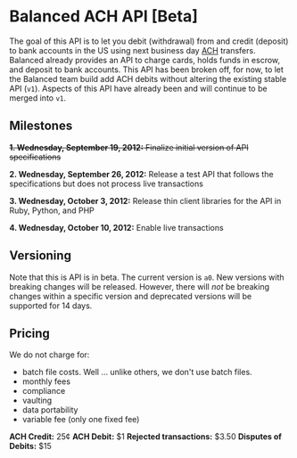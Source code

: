 # Balanced ACH API [Beta]

The goal of this API is to let you debit (withdrawal) from and credit (deposit)
to bank accounts in the US using next business day
[ACH](http://en.wikipedia.org/wiki/Automated_Clearing_House) transfers.
Balanced already provides an API to charge cards, holds funds in escrow,
and deposit to bank accounts. This API has been broken off, for now, to let the
Balanced team build add ACH debits without altering the existing stable API
(`v1`). Aspects of this API have already been and will continue to be merged
into `v1`.


## Milestones

~~**1. Wednesday, September 19, 2012:** Finalize initial version of API
specifications~~

**2. Wednesday, September 26, 2012:** Release a test API that follows the
specifications but does not process live transactions

**3. Wednesday, October 3, 2012:** Release thin client libraries for the API in
Ruby, Python, and PHP

**4. Wednesday, October 10, 2012:** Enable live transactions


## Versioning

Note that this is API is in beta. The current version is `a0`. New versions
with breaking changes will be released. However, there will *not* be breaking
changes within a specific version and deprecated versions will be supported for
14 days.


## Pricing

We do not charge for:
* batch file costs. Well ... unlike others, we don't use batch files.
* monthly fees
* compliance
* vaulting
* data portability
* variable fee (only one fixed fee)

**ACH Credit:** 25¢
**ACH Debit:** $1
**Rejected transactions:** $3.50
**Disputes of Debits:** $15